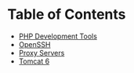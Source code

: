 Table of Contents
===

- [PHP Development Tools](https://github.com/stephen-hill/dev/blob/master/php.md)
- [OpenSSH](https://github.com/stephen-hill/dev/blob/master/openssh.md)
- [Proxy Servers](https://github.com/stephen-hill/dev/blob/master/proxy.md)
- [Tomcat 6](https://github.com/stephen-hill/dev/blob/master/tomcat6.md)

